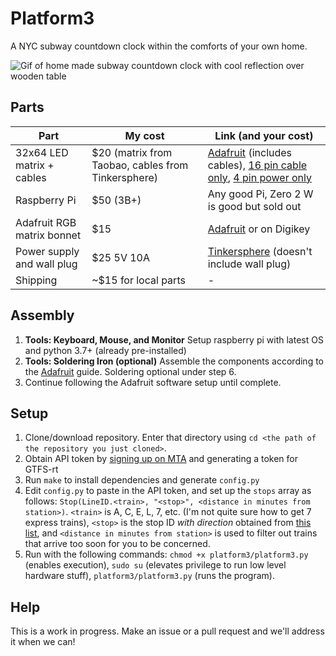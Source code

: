 # Platform3
A NYC subway countdown clock within the comforts of your own home.

![Gif of home made subway countdown clock with cool reflection over wooden table](https://user-images.githubusercontent.com/5365169/171101291-5e7b06ce-0cba-47dd-8b86-aed2dba16a6f.gif)

## Parts
Part | My cost | Link (and your cost)
-|-|-
32x64 LED matrix + cables | $20 (matrix from Taobao, cables from Tinkersphere) | [Adafruit](https://www.adafruit.com/product/2276) (includes cables), [16 pin cable only](https://tinkersphere.com/cables-wires/1973-16-pin-2x8-ribbon-cable.html), [4 pin power only](https://tinkersphere.com/led-matrix-panels/1229-0-15-pitch-4-pin-power-cable-w-spade-connectors.html)
Raspberry Pi | $50 (3B+) | Any good Pi, Zero 2 W is good but sold out
Adafruit RGB matrix bonnet | $15 | [Adafruit](https://www.adafruit.com/product/3211) or on Digikey
Power supply and wall plug | $25 5V 10A | [Tinkersphere](https://tinkersphere.com/power/830-5v-10a-dc-power-adapter.html) (doesn't include wall plug)
Shipping | ~$15 for local parts | -

## Assembly
1. **Tools: Keyboard, Mouse, and Monitor** Setup raspberry pi with latest OS and python 3.7+ (already pre-installed)
2. **Tools: Soldering Iron (optional)** Assemble the components according to the [Adafruit](https://learn.adafruit.com/adafruit-rgb-matrix-bonnet-for-raspberry-pi/driving-matrices) guide. Soldering optional under step 6.
3. Continue following the Adafruit software setup until complete.

## Setup
1. Clone/download repository. Enter that directory using `cd <the path of the repository you just cloned>`.
2. Obtain API token by [signing up on MTA](https://api.mta.info/#/signup) and generating a token for GTFS-rt
3. Run `make` to install dependencies and generate `config.py`
4. Edit `config.py` to paste in the API token, and set up the `stops` array as follows: `Stop(LineID.<train>, "<stop>", <distance in minutes from station>)`. `<train>` is A, C, E, L, 7, etc. (I'm not quite sure how to get 7 express trains), `<stop>` is the stop ID _with direction_ obtained from [this list](https://github.com/Andrew-Dickinson/nyct-gtfs/blob/master/nyct_gtfs/gtfs_static/stops.txt), and `<distance in minutes from station>` is used to filter out trains that arrive too soon for you to be concerned.
5. Run with the following commands: `chmod +x platform3/platform3.py` (enables execution), `sudo su` (elevates privilege to run low level hardware stuff), `platform3/platform3.py` (runs the program).

## Help
This is a work in progress. Make an issue or a pull request and we'll address it when we can!
